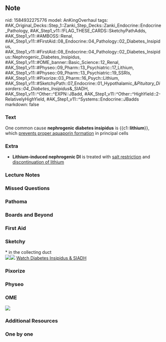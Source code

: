 ## Note
nid: 1584932275776
model: AnKingOverhaul
tags: #AK_Original_Decks::Step_1::Zanki_Step_Decks::Zanki_Endocrine::Endocrine_Pathology, #AK_Step1_v11::!FLAG_THESE_CARDS::SketchyPathAdds, #AK_Step1_v11::#AMBOSS::Renal, #AK_Step1_v11::#FirstAid::08_Endocrine::04_Pathology::02_Diabetes_Insipidus, #AK_Step1_v11::#FirstAid::08_Endocrine::04_Pathology::02_Diabetes_Insipidus::Nephrogenic_Diabetes_Insipidus, #AK_Step1_v11::#OME_banner::Basic_Science::12_Renal, #AK_Step1_v11::#Physeo::09_Pharm::13_Psychiatric::17_Lithium, #AK_Step1_v11::#Physeo::09_Pharm::13_Psychiatric::19_SSRIs, #AK_Step1_v11::#Pixorize::03_Pharm::16_Psych::Lithium, #AK_Step1_v11::#SketchyPath::07_Endocrine::01_Hypothalamic_&_Pituitary_Disorders::04_Diabetes_Insipidus_&_SIADH, #AK_Step1_v11::^Other::^EXPN::JBadd, #AK_Step1_v11::^Other::^HighYield::2-RelativelyHighYield, #AK_Step1_v11::^Systems::Endocrine::JBadds
markdown: false

### Text
One common cause <b>nephrogenic diabetes insipidus</b> is
{{c1::<b>lithium</b>}}, which <u>prevents proper aquaporin
formation</u> in principal cells

### Extra
* <b>Lithium-induced nephrogenic DI</b> is treated with <u>salt
restriction</u> and <u>discontinuation of lithium</u>

### Lecture Notes


### Missed Questions


### Pathoma


### Boards and Beyond


### First Aid


### Sketchy
<div>
  * in the collecting duct
</div><img src=
"Lithium%20-%20aquaporin_1566160514431.jpg"><img src="zOverall_1566160514431.jpg">
<a href=
"https://dashboard.sketchy.com/study/medical/courses/medical-pathophysiology/units/medical-pathophysiology-endocrine/videos/medical-pathophysiology-endocrine-hypothalamic-and-pituitary-disorders-diabetes-insipidus-and-siadh?utm_source=anki&utm_medium=partnership&utm_campaign=february_update&utm_content=medical">
Watch Diabetes Insipidus & SIADH</a>

### Pixorize


### Physeo


### OME
<div class="ome-widget">
  <a href="https://onlinemeded.org/spa/renal?ref=anki"><img src=
  "_OME_AnkiFlashcards_Topic_2.png"></a>
</div>

### Additional Resources


### One by one

